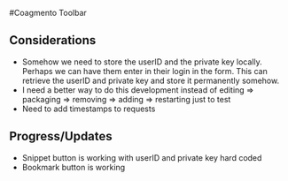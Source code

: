 #Coagmento Toolbar

## Considerations
- Somehow we need to store the userID and the private key locally. Perhaps we can have them enter in their login in the form. This can retrieve the userID and private key 
and store it permanently somehow.
- I need a better way to do this development instead of editing => packaging => removing => adding => restarting just to test
- Need to add timestamps to requests

## Progress/Updates
- Snippet button is working with userID and private key hard coded
- Bookmark button is working
